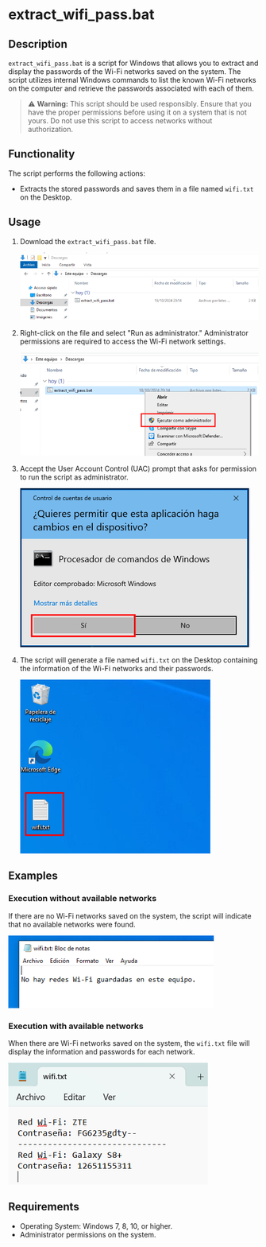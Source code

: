 # extract_wifi_pass.bat

## Description

`extract_wifi_pass.bat` is a script for Windows that allows you to extract and display the passwords of the Wi-Fi networks saved on the system. The script utilizes internal Windows commands to list the known Wi-Fi networks on the computer and retrieve the passwords associated with each of them.

> ⚠️ **Warning:** This script should be used responsibly. Ensure that you have the proper permissions before using it on a system that is not yours. Do not use this script to access networks without authorization.

## Functionality

The script performs the following actions:
- Extracts the stored passwords and saves them in a file named `wifi.txt` on the Desktop.

## Usage

1. Download the `extract_wifi_pass.bat` file.
   
   ![Download the file](images/Captura1.png)
   
2. Right-click on the file and select "Run as administrator." Administrator permissions are required to access the Wi-Fi network settings.

   ![Run as administrator](images/Captura2.png)

3. Accept the User Account Control (UAC) prompt that asks for permission to run the script as administrator.

   ![Accept administrator permissions](images/Captura3.png)

4. The script will generate a file named `wifi.txt` on the Desktop containing the information of the Wi-Fi networks and their passwords.

   ![Result on the desktop](images/Captura4.png)

## Examples

### Execution without available networks
If there are no Wi-Fi networks saved on the system, the script will indicate that no available networks were found.

   ![No available networks](images/Captura5.png)

### Execution with available networks
When there are Wi-Fi networks saved on the system, the `wifi.txt` file will display the information and passwords for each network.

   ![Example of result file](images/Captura6.png)

## Requirements

- Operating System: Windows 7, 8, 10, or higher.
- Administrator permissions on the system.


